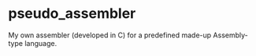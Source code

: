 # pseudo_assembler
My own assembler (developed in C) for a predefined made-up Assembly-type language.
